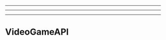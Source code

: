 ----
----------------------------------------------------------------------------------------------------
-------------------------------------------------------
# VideoGameAPI
